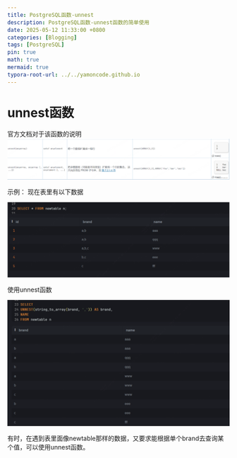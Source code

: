 ```yaml
---
title: PostgreSQL函数-unnest
description: PostgreSQL函数-unnest函数的简单使用
date: 2025-05-12 11:33:00 +0800
categories: [Blogging]
tags: [PostgreSQL]
pin: true
math: true
mermaid: true
typora-root-url: ../../yamoncode.github.io
---
```


# unnest函数
官方文档对于该函数的说明![image-20250514150250129](./assets/blog_res/2025-05-14-postgresql-unnset函数.assets/image-20250514150250129.png)

示例：
现在表里有以下数据

![image-20250514151040209](./assets/blog_res/2025-05-14-postgresql-unnset函数.assets/image-20250514151040209.png)

使用unnest函数

![image-20250514151122185](./assets/blog_res/2025-05-14-postgresql-unnset函数.assets/image-20250514151122185.png)

有时，在遇到表里面像newtable那样的数据，又要求能根据单个brand去查询某个值，可以使用unnest函数。
